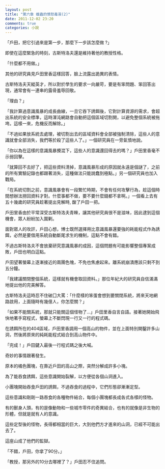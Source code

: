 ```yaml
---
layout: post
title: "第六章 蝮蟲的憤怒毒液(2)"
date: 2011-12-02 23:20
comments: true
categories: 小說
---
```


「戶田，把它引過來是第一步，那麼下一步該怎麼做 ?」

即使在這麼緊急的時刻，古斯特洛夫還是維持著他的教授性格。

「什麼都不用做。」

其他的研究員見戶田里香這樣回答，臉上流露出詭異的表情。

古斯特洛夫天縱英才，所以對於學生的要求一向嚴苛，要是有笨問題、笨回答出現，通常會有一連串的露骨羞辱回敬。

「理由？」

「我計算過意識風暴的成長曲線，一旦它吞下誘餌後，它對計算資源的需求，會超出系統的安全標準，這時渾沌網路會自動把這個區域切割開，以避免整個系統被拖垮。這樣一來，危機反而解除。」

「不過如果放系統去處理，被切割出去的區域資料會全部被強制清除，這些人的意識就會全部消失，我們等於殺了這些人了。」一個研究員在一旁氣憤地說。

「你以為在這樣的意識風暴攪混下，這些人的意識還回得去的嗎？」戶田里香毫不示弱回擊。

「就算回不去好了，把這些資料清掉，意識風暴形成的原因就永遠是個謎了，之前的所有實驗記錄也都跟著消失，這種做法只能說蠢到極點。」另一個研究員也加入戰局。

「在系統切割之前，意識風暴會有一段繁忙時期，不會有任何攻擊行為，趁這個時間想辦法撈回資料才對。什麼事都不做，要不要什麼錢都不拿啊。」一個看上去有五十幾歲的研究員趁著提出見解時, 酸了戶田一把。

戶田里香由於平常深受古斯特洛夫青睞，讓其他研究員很不是滋味，因此逮到這個機會，眾人紛紛加入圍剿。

面對眾人的攻訐，戶田心想，博士既然選擇用比意識風暴還要強的耗能程式作為誘餌，必然是要借用系統自動斷尾求生的機制，這點不會有錯。

不過古斯特洛夫不會放棄研究意識風暴的成因，這個問題有可能影響整個專案成敗，戶田也明白這點。

戶田望著螢幕上逐漸接近的兩團色塊，不免也焦慮起來。離系統崩潰應該只剩不到五分鐘。

「我建議關閉整個系統，這樣就有機會取回資料。」那位年紀大的研究員自信滿滿地提出他的完美解答。

古斯特洛夫這時忍不住破囗大罵：「什麼樣的笨蛋會想到要關閉系統，將來天地網路啟用，上面隨時有幾億人，你怎麼關？」

「如果不能關系統，那就只能關這個怪物了...」戶田里香自言自語。接著她開始飛快地著手寫程式，螢幕上不斷閃現一行又一行的程式碼。 

在誘餌所在的404區域，戶田里香調用一個高山的物件，並在上面特別開鑿許多山洞，然後將原來的純耗能程式結合到高山物件中。

「完成！」戶田鍵入最後一行程式碼之後大喊。

奇妙的事情跟著發生。

原本的橘色團塊，在靠近戶田的高山之際，突然分解成許多小塊。

為了能吞食誘餌，這些意識開始裂解，以方便從各個山洞進入。

小團塊開始吞食戶田的誘餌，不過吞食的過程中，它們形態卻漸漸定型。

這些意識和剛剛一路吞食的各種物件結合，每個小團塊都長成各式各樣的怪物。

有的獸身人頭，有的是像動物和一些城市零件的奇異結合，也有的就像是非生物的形體，但就是就有人的意識。

這些定型後的怪物，長得都相當的巨大，大到他們方才進來的山洞，已經不可能出去了。

這座山成了他們的監獄。

「不錯，戶田，你拿了90分。」

「教授，那另外的10分去哪裡了？」戶田忍不住追問。




















